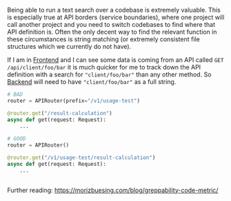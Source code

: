 Being able to run a text search over a codebase is extremely valuable. This is especially true at API borders (service boundaries), where one project will call another project and you need to switch codebases to find where that API definition is. Often the only decent way to find the relevant function in these circumstances is string matching (or extremely consistent file structures which we currently do not have).

If I am in [Frontend](https://www.notion.so/Frontend-1a6657e5d53f4e01a6d97ed8b30ab276?pvs=21) and I can see some data is coming from an API called `GET /api/client/foo/bar` it is much quicker for me to track down the API definition with a search for `"client/foo/bar"` than any other method. So [Backend](https://www.notion.so/Backend-ec9cc4fb92eb42e5966fc492b5b83acb?pvs=21) will need to have `"client/foo/bar"` as a full string.

```python
# BAD
router = APIRouter(prefix="/v1/usage-test")

@router.get("/result-calculation")
async def get(request: Request):
    ...
    
# GOOD
router = APIRouter()

@router.get("/v1/usage-test/result-calculation")
async def get(request: Request):
    ...
     
```

Further reading: https://morizbuesing.com/blog/greppability-code-metric/